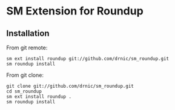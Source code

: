 # SM Extension for Roundup



## Installation

From git remote:

    sm ext install roundup git://github.com/drnic/sm_roundup.git
    sm roundup install

From git clone:

    git clone git://github.com/drnic/sm_roundup.git
    cd sm_roundup
    sm ext install roundup .
    sm roundup install

